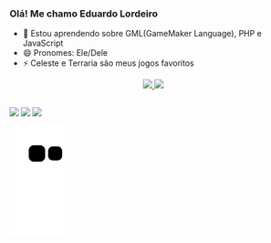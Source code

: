 ### Olá! Me chamo Eduardo Lordeiro



- 🌱 Estou aprendendo sobre GML(GameMaker Language), PHP e JavaScript
- 😄 Pronomes: Ele/Dele
- ⚡ Celeste e Terraria são meus jogos favoritos

<div align="center">
  <a href="https://github.com/lordeiro-dias">
  <img height="180em" src="https://github-readme-stats-sigma-five.vercel.app/api?username=lordeiro-dias&show_icons=true&theme=tokyonight&include_all_commits=true&count_private=true"/>
  <img height="180em" src="https://github-readme-stats-sigma-five.vercel.app/api/top-langs/?username=lordeiro-dias&layout=compact&langs_count=7&theme=tokyonight"/>
</div>

##

<div> 
  <a href="https://www.youtube.com/channel/UCFDmWfG33WcAXMwHxtMeReA" target="_blank"><img src="https://img.shields.io/badge/YouTube-FF0000?style=for-the-badge&logo=youtube&logoColor=white" target="_blank"></a>
  <a href="https://www.instagram.com/lordeiroedu/" target="_blank"><img src="https://img.shields.io/badge/-Instagram-%23E4405F?style=for-the-badge&logo=instagram&logoColor=white" target="_blank"></a>
  <a href="https://steamcommunity.com/profiles/76561198097298293/" target"_blank"><img src="https://img.shields.io/badge/Steam-000000?style=for-the-badge&logo=steam&logoColor=white"></a>
  
  ![Snake animation](https://github.com/lordeiro-dias/lordeiro-dias/blob/output/github-contribution-grid-snake.svg)
</div>

